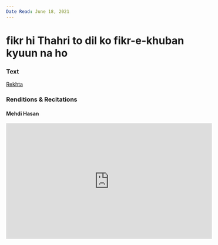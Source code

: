 ```yaml
---
Date Read: June 18, 2021
---
```


# fikr hi Thahri to dil ko fikr-e-khuban kyuun na ho

### Text
[Rekhta](https://www.rekhta.org/ghazals/fikr-hii-thahrii-to-dil-ko-fikr-e-khuubaan-kyuun-na-ho-josh-malihabadi-ghazals?lang=ur)

### Renditions & Recitations

#### Mehdi Hasan

<iframe width="560" height="315" src="https://www.youtube.com/embed/0Vt862CD0NQ" title="YouTube video player" frameborder="0" allow="accelerometer; autoplay; clipboard-write; encrypted-media; gyroscope; picture-in-picture" allowfullscreen></iframe>

